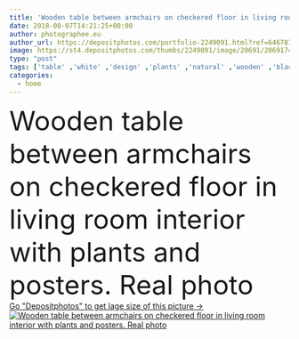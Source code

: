 ```yaml
---
title: 'Wooden table between armchairs on checkered floor in living room interior with plants and posters. Real photo'
date: 2018-08-07T14:21:25+00:00
author: photographee.eu
author_url: https://depositphotos.com/portfolio-2249091.html?ref=64678756
image: https://st4.depositphotos.com/thumbs/2249091/image/20691/206917498/api_thumb_450.jpg?forcejpeg=true
type: "post"
tags: ['table' ,'white' ,'design' ,'plants' ,'natural' ,'wooden' ,'black' ,'modern' ,'interior' ,'home' ,'flat' ,'furniture' ,'grey' ,'simple' ,'room' ,'floor' ,'contrast' ,'living' ,'apartment' ,'loft' ,'checkered' ,'minimal' ,'armchairs' ,'posters' ]
categories: 
  - home
---
```

<div aling="center">
            <font size="60"> Wooden table between armchairs on checkered floor in living room interior with plants and posters. Real photo</font>   
</div>
<div>
    <a href='https://depositphotos.com/206917498/stock-photo-wooden-table-armchairs-checkered-floor.html?ref=64678756' target=_blank > Go "Depositphotos" to get lage size of this picture ->
        <img href='https://depositphotos.com/206917498/stock-photo-wooden-table-armchairs-checkered-floor.html?ref=64678756' src='https://st4.depositphotos.com/2249091/20691/i/950/depositphotos_206917498-stock-photo-wooden-table-armchairs-checkered-floor.jpg?forcejpeg=true' alt='Wooden table between armchairs on checkered floor in living room interior with plants and posters. Real photo' >
    </a>
</div>
